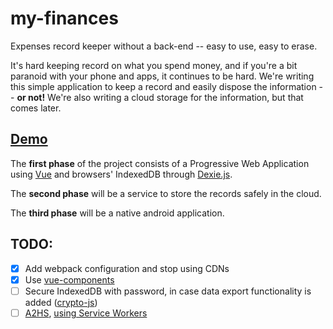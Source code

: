 # my-finances

Expenses record keeper without a back-end -- easy to use, easy to erase.

It's hard keeping record on what you spend money, and if you're a bit
paranoid with your phone and apps, it continues to be hard. We're writing
this simple application to keep a record and easily dispose the information
-- **or not!** We're also writing a cloud storage for the information,
but that comes later.

## [Demo](https://hellz-satans.github.io/my-finances-pwa)

The **first phase** of the project consists of a Progressive Web Application
using [Vue](https://vuejs.org) and browsers' IndexedDB through
[Dexie.js](https://dexie.org).

The **second phase** will be a service to store the records safely
in the cloud.

The **third phase** will be a native android application.

## TODO:

- [x] Add webpack configuration and stop using CDNs
- [x] Use [vue-components](https://vuejs.org/v2/guide/single-file-components.html)
- [ ] Secure IndexedDB with password, in case data export functionality
is added ([crypto-js](https://github.com/brix/crypto-js))
- [ ] [A2HS](https://developer.mozilla.org/en-US/docs/Web/Apps/Progressive/Add_to_home_screen#How_do_you_make_an_app_A2HS-ready),
[using Service Workers](https://developer.mozilla.org/en-US/docs/Web/API/Service_Worker_API/Using_Service_Workers)
